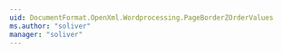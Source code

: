 ```yaml
---
uid: DocumentFormat.OpenXml.Wordprocessing.PageBorderZOrderValues
ms.author: "soliver"
manager: "soliver"
---
```

